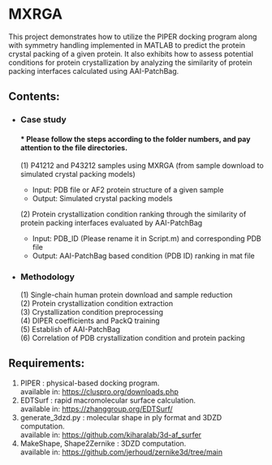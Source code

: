# MXRGA

This project demonstrates how to utilize the PIPER docking program along with symmetry handling implemented in MATLAB to predict the protein crystal packing of a given protein. It also exhibits how to assess potential conditions for protein crystallization by analyzing the similarity of protein packing interfaces calculated using AAI-PatchBag.

## Contents:

- ### Case study
  #### * Please follow the steps according to the folder numbers, and pay attention to the file directories.
  (1) P41212 and P43212 samples using MXRGA (from sample download to simulated crystal packing models)
     - Input:  PDB file or AF2 protein structure of a given sample <br>
     - Output: Simulated crystal packing models                    <br>
  
  (2) Protein crystallization condition ranking through the similarity of protein packing interfaces evaluated by AAI-PatchBag
     - Input:  PDB_ID (Please rename it in Script.m) and corresponding PDB file <br>
     - Output: AAI-PatchBag based condition (PDB ID) ranking in mat file        <br>

- ### Methodology
  (1) Single-chain human protein download and sample reduction <br>
  (2) Protein crystallization condition extraction             <br>
  (3) Crystallization condition preprocessing                  <br>
  (4) DIPER coefficients and PackQ training                    <br>
  (5) Establish of AAI-PatchBag                                <br>
  (6) Correlation of PDB crystallization condition and protein packing  <br>

## Requirements:

1. PIPER    : physical-based docking program.                                <br>
   available in: https://cluspro.org/downloads.php
2. EDTSurf  : rapid macromolecular surface calculation.                      <br>
   available in: https://zhanggroup.org/EDTSurf/
3. generate_3dzd.py  : molecular shape in ply format and 3DZD computation.   <br>
   available in: https://github.com/kiharalab/3d-af_surfer
4. MakeShape, Shape2Zernike	: 3DZD computation.                              <br>
   available in: https://github.com/jerhoud/zernike3d/tree/main
